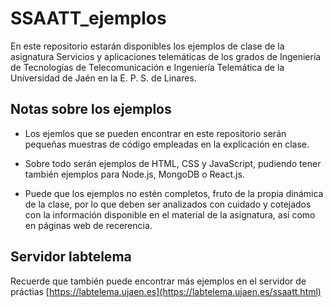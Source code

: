 # SSAATT_ejemplos
En este repositorio estarán disponibles los ejemplos de clase de la asignatura Servicios y aplicaciones telemáticas de los grados de Ingeniería de Tecnologías de Telecomunicación e Ingeniería Telemática de la Universidad de Jaén en la E. P. S. de Linares.

## Notas sobre los ejemplos
- Los ejemlos que se pueden encontrar en este repositorio serán pequeñas muestras de código empleadas en la explicación en clase.

- Sobre todo serán ejemplos de HTML, CSS y JavaScript, pudiendo tener también ejemplos para Node.js, MongoDB o React.js.

- Puede que los ejemplos no estén completos, fruto de la propia dinámica de la clase, por lo que deben ser analizados con cuidado y cotejados con la información disponible en el material de la asignatura, así como en páginas web de recerencia.
## Servidor labtelema
Recuerde que también puede encontrar más ejemplos en el servidor de práctias [https://labtelema.ujaen.es](https://labtelema.ujaen.es/ssaatt.html)
